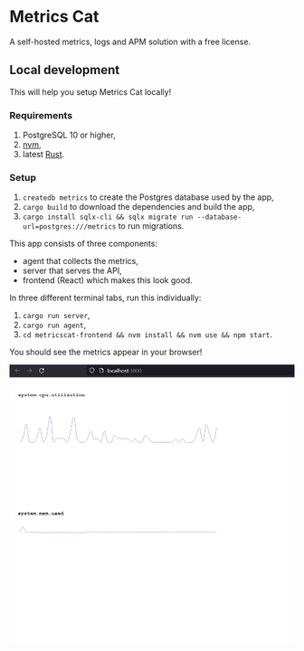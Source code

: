 # Metrics Cat

A self-hosted metrics, logs and APM solution with a free license.

## Local development

This will help you setup Metrics Cat locally!

### Requirements

1. PostgreSQL 10 or higher,
2. [nvm](https://github.com/nvm-sh/nvm),
3. latest [Rust](https://rust-lang.org).

### Setup

1. `createdb metrics` to create the Postgres database used by the app,
2. `cargo build` to download the dependencies and build the app,
3. `cargo install sqlx-cli && sqlx migrate run --database-url=postgres:///metrics` to run migrations.

This app consists of three components:

- agent that collects the metrics,
- server that serves the API,
- frontend (React) which makes this look good.

In three different terminal tabs, run this individually:

1. `cargo run server`,
2. `cargo run agent`,
3. `cd metricscat-frontend && nvm install && nvm use && npm start`.

You should see the metrics appear in your browser!

![Preview](preview.png)